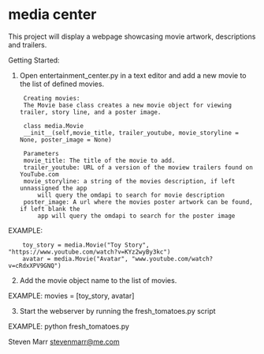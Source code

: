 media center
=================

This project will display a webpage showcasing movie artwork, descriptions and trailers.



Getting Started:

1) Open entertainment_center.py in a text editor and add a new movie to the list of defined movies.

		Creating movies:
		The Movie base class creates a new movie object for viewing trailer, story line, and a poster image.

		class media.Movie
		__init__(self,movie_title, trailer_youtube, movie_storyline = None, poster_image = None)

		Parameters
		movie_title: The title of the movie to add.
		trailer_youtube: URL of a version of the moview trailers found on YouTube.com
		movie_storyline: a string of the movies description, if left unnassigned the app 
			will query the omdapi to search for movie description
		poster_image: A url where the movies poster artwork can be found, if left blank the 
			app will query the omdapi to search for the poster image


EXAMPLE:

		toy_story = media.Movie("Toy Story", "https://www.youtube.com/watch?v=KYz2wyBy3kc")
		avatar = media.Movie("Avatar", "www.youtube.com/watch?v=cRdxXPV9GNQ")

2) Add the movie object name to the list of movies.

EXAMPLE:
		movies = [toy_story, avatar]

3) Start the webserver by running the fresh_tomatoes.py script

EXAMPLE:
		python fresh_tomatoes.py


Steven Marr
stevenmarr@me.com

